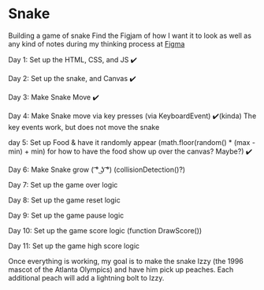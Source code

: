 # Snake
Building a game of snake
Find the Figjam of how I want it to look as well as any kind of notes during my thinking process at <a href="https://www.figma.com/file/g2zG4PXhpfXFSK80KLnGu7/Untitled?node-id=0%3A1">Figma</a>

Day 1: Set up the HTML, CSS, and JS ✔️

Day 2: Set up the snake, and Canvas ✔️

Day 3: Make Snake Move ✔️

Day 4: Make Snake move via key presses (via KeyboardEvent) ✔️(kinda) The key events work, but does not move the snake

day 5: Set up Food & have it randomly appear (math.floor(random() * (max - min) + min) for how to have the food show up over the canvas? Maybe?) ✔️

Day 6: Make Snake grow ( ͡° ͜ʖ ͡°) (collisionDetection()?)

Day 7: Set up the game over logic

Day 8: Set up the game reset logic

Day 9: Set up the game pause logic

Day 10: Set up the game score logic (function DrawScore())

Day 11: Set up the game high score logic

Once everything is working, my goal is to make the snake Izzy (the 1996 mascot of the Atlanta Olympics) and have him pick up peaches. Each additional peach will add a lightning bolt to Izzy.
